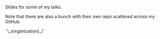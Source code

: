 Slides for some of my talks. 

Note that there are also a bunch
with their own repo scattered across my GitHub.

 ¯\\\_(organization)\_/¯

